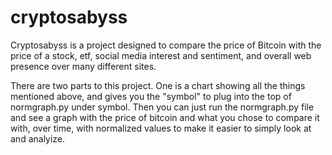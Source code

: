 # cryptosabyss

Cryptosabyss is a project designed to compare the price of Bitcoin with the price of a stock, etf, social media interest and sentiment, and overall web presence over many different sites.

There are two parts to this project.  One is a chart showing all the things mentioned above, and gives you the "symbol" to plug into the top of normgraph.py under symbol.  Then you can just run the normgraph.py file and see a graph with the price of bitcoin and what you chose to compare it with, over time, with normalized values to make it easier to simply look at and analyize.
